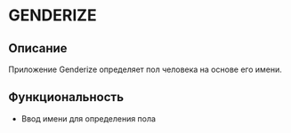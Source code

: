 # GENDERIZE

## Описание
Приложение Genderize определяет пол человека на основе его имени. 

## Функциональность
- Ввод имени для определения пола